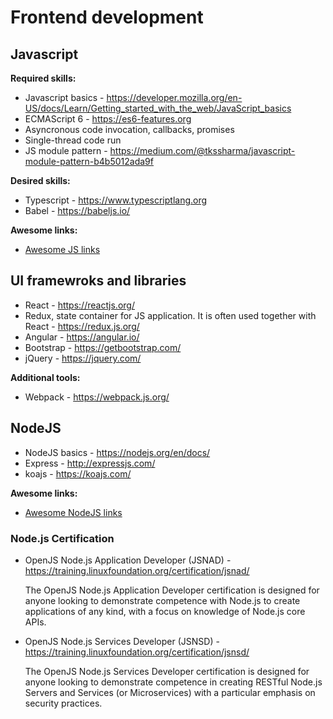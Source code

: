 # Frontend development

## Javascript

**Required skills:**
- Javascript basics - https://developer.mozilla.org/en-US/docs/Learn/Getting_started_with_the_web/JavaScript_basics
- ECMAScript 6 - https://es6-features.org
- Asyncronous code invocation, callbacks, promises
- Single-thread code run
- JS module pattern - https://medium.com/@tkssharma/javascript-module-pattern-b4b5012ada9f

**Desired skills:**
- Typescript - https://www.typescriptlang.org
- Babel - https://babeljs.io/

**Awesome links:**
* [Awesome JS links](awesome-js.md)

## UI framewroks and libraries
- React - https://reactjs.org/
- Redux, state container for JS application. It is often used together with React - https://redux.js.org/
- Angular - https://angular.io/
- Bootstrap - https://getbootstrap.com/
- jQuery - https://jquery.com/

**Additional tools:**
- Webpack - https://webpack.js.org/ 


## NodeJS
- NodeJS basics - https://nodejs.org/en/docs/
- Express - http://expressjs.com/
- koajs - https://koajs.com/

**Awesome links:**
* [Awesome NodeJS links](awesome-nodejs.md)

### Node.js Certification
- OpenJS Node.js Application Developer (JSNAD) - https://training.linuxfoundation.org/certification/jsnad/

  The OpenJS Node.js Application Developer certification is designed for anyone looking to demonstrate competence with Node.js to create applications of any kind, with a focus on knowledge of Node.js core APIs.
  
- OpenJS Node.js Services Developer (JSNSD) - https://training.linuxfoundation.org/certification/jsnsd/

  The OpenJS Node.js Services Developer certification is designed for anyone looking to demonstrate competence in creating RESTful Node.js Servers and Services (or Microservices) with a particular emphasis on security practices.
